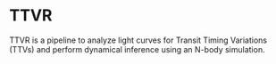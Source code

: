 # TTVR

TTVR is a pipeline to analyze light curves for Transit Timing Variations (TTVs) and perform dynamical inference using an N-body simulation.
